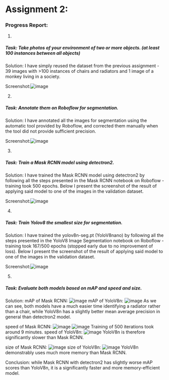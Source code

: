 # Assignment 2:

### Progress Report:

1.
##### Task: Take photos of your environment of two or more objects. (at least 100 instances between all objects) 

Solution: I have simply reused the dataset from the previous assignment - 39 images with >100 instances of chairs and radiators and 1 image of a monkey living in a society.

Screenshot:![image](https://user-images.githubusercontent.com/63430051/235314488-1fb85fe7-aeb8-4d3a-8f05-a1273370e295.png)

2.
##### Task: Annotate them on Roboflow for segmentation.

Solution: I have annotated all the images for segmentation using the automatic tool provided by Roboflow, and corrected them manually when the tool did not provide sufficient precision.

Screenshot:![image](https://user-images.githubusercontent.com/63430051/235314642-140f5680-d825-4752-8eb2-857f75f653bc.png)

3.
##### Task: Train a Mask RCNN model using detectron2.

Solution: I have trained the Mask RCNN model using detectron2 by following all the steps presented in the Mask RCNN notebook on Roboflow - training took 500 epochs. Below I present the screenshot of the result of applying said model to one of the images in the validation dataset.

Screenshot:![image](https://user-images.githubusercontent.com/63430051/235314960-bde13a1b-ae00-4d23-8bb5-d7a0804018c6.png)

4.
##### Task: Train Yolov8 the smallest size for segmentation.

Solution: I have trained the yolov8n-seg.pt (YoloV8nano) by following all the steps presented in the YoloV8 Image Segmentation notebook on Roboflow - training took 167/500 epochs (stopped early due to no improvement of loss). Below I present the screenshot of the result of applying said model to one of the images in the validation dataset.

Screenshot:![image](https://user-images.githubusercontent.com/63430051/235315077-0d808407-dde7-4023-8b95-6e295e8eb232.png)

5.
##### Task: Evaluate both models based on mAP and speed and size.

Solution: mAP of Mask RCNN: ![image](https://user-images.githubusercontent.com/63430051/235315269-25e975f0-e4be-4848-a0a0-ede18671af0f.png)
mAP of YoloV8n: ![image](https://user-images.githubusercontent.com/63430051/235315341-962c5f27-d28e-4cd2-a1ca-0db23fe0dfea.png)
As we can see, both models have a much easier time identifying a radiator rather than a chair, while YoloV8n has a slightly better mean average precision in general than detectron2 model.

speed of Mask RCNN: ![image](https://user-images.githubusercontent.com/63430051/235315626-bf50134e-7913-4eaf-a9b1-18108c7e59ee.png)
![image](https://user-images.githubusercontent.com/63430051/235315670-e8a3d5a8-2c7b-4527-8da8-61428802946c.png)
Training of 500 iterations took around 9 minutes.
speed of YoloV8n: ![image](https://user-images.githubusercontent.com/63430051/235315777-df8abf6c-debc-40b0-9ce1-7f1b1fd0af58.png)
YoloV8n is therefore significantly slower than Mask RCNN.

size of Mask RCNN: ![image](https://user-images.githubusercontent.com/63430051/235315840-47f3881a-993b-42ab-a259-59556e8f0e7e.png)
size of YoloV8n: ![image](https://user-images.githubusercontent.com/63430051/235315864-47c94d8a-972d-4f60-8c51-9ba36023031f.png)
YoloV8n demonstrably uses much more memory than Mask RCNN.

Conclusion: while Mask RCNN with detectron2 has slightly worse mAP scores than YoloV8n, it is a significantly faster and more memory-efficient model.
